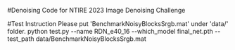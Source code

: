 #Denoising
Code for NTIRE 2023 Image Denoising Challenge

#Test Instruction
Please put 'BenchmarkNoisyBlocksSrgb.mat' under 'data/' folder.
python test.py --name RDN_e40_16 --which_model final_net.pth --test_path data/BenchmarkNoisyBlocksSrgb.mat
